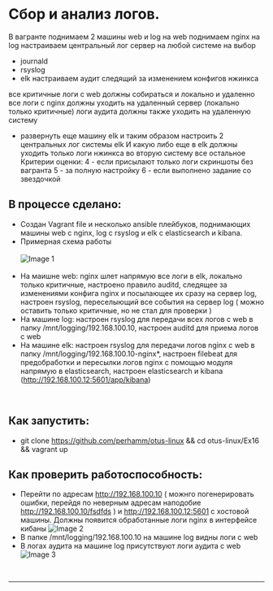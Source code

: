 #  Сбор и анализ логов. 

 В вагранте поднимаем 2 машины web и log
на web поднимаем nginx
на log настраиваем центральный лог сервер на любой системе на выбор
- journald
- rsyslog
- elk
настраиваем аудит следящий за изменением конфигов нжинкса

все критичные логи с web должны собираться и локально и удаленно
все логи с nginx должны уходить на удаленный сервер (локально только критичные)
логи аудита должны также уходить на удаленную систему


* развернуть еще машину elk
и таким образом настроить 2 центральных лог системы elk И какую либо еще
в elk должны уходить только логи нжинкса
во вторую систему все остальное
Критерии оценки: 4 - если присылают только логи скриншоты без вагранта
5 - за полную настройку
6 - если выполнено задание со звездочкой 

## В процессе сделано:
 - Создан Vagrant file и несколько ansible плейбуков, поднимающих машины web c nginx, log с rsyslog и elk с elasticsearch и kibana. 
 - Примерная схема работы<br/><br/>
 ![Image 1](https://raw.githubusercontent.com/perhamm/otus-linux/master/Ex16/screenshots/elk.PNG) <br/><br/>
 - На маишне web: nginx шлет напрямую все логи в elk, локально только критичные, настроено правило auditd, следящее за изменениями конфига nginx и посылающее их сразу на сервер log, настроен rsyslog, переселыющий все события на сервер log ( можно оставить только критичные, но не стал для проверки )
 - На машине log: настроен rsyslog для передачи всех логов с web в папку /mnt/logging/192.168.100.10, настроен auditd для приема логов c web
 - На машине elk: настроен rsyslog для передачи логов nginx c web в папку /mnt/logging/192.168.100.10-nginx*, настроен filebeat для предобработки и пересылки логов nginx с помощью модуля напрямую в elasticsearch, настроен elasticsearch и kibana (http://192.168.100.12:5601/app/kibana)

<br>

## Как запустить:
 - git clone https://github.com/perhamm/otus-linux && cd otus-linux/Ex16 && vagrant up

## Как проверить работоспособность:
 - Перейти по адресам http://192.168.100.10 ( можнго погенерировать ошибки, перейдя по неверным адресам наподобие http://192.168.100.10/fsdfds )  и http://192.168.100.12:5601  с хостовой машины. Должны появится обработанные логи nginx в интерфейсе кибаны
 ![Image 2](https://raw.githubusercontent.com/perhamm/otus-linux/master/Ex16/screenshots/kibana.PNG)
 - В папке /mnt/logging/192.168.100.10 на машине log видны логи c web
 - В логах аудита на машине log присутствуют логи аудита с web
 ![Image 3](https://raw.githubusercontent.com/perhamm/otus-linux/master/Ex16/screenshots/auditd.PNG)
<br>

---
